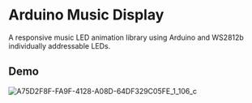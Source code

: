 # Arduino Music Display
A responsive music LED animation library using Arduino and WS2812b individually addressable LEDs.

## Demo
![A75D2F8F-FA9F-4128-A08D-64DF329C05FE_1_106_c](https://github.com/user-attachments/assets/78fb0f54-4935-49f3-8833-612a49c2f3db)
